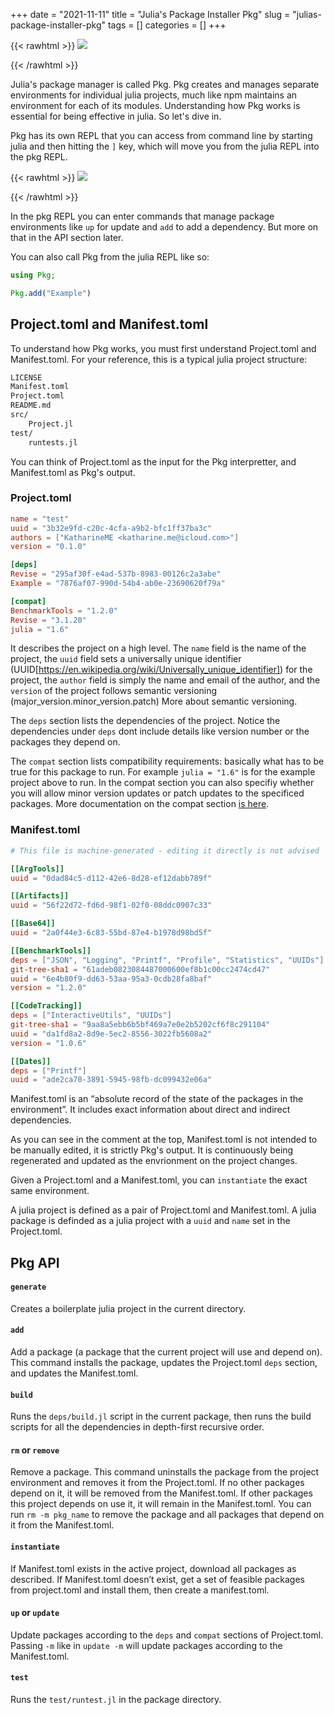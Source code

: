 +++ 
date = "2021-11-11"
title = "Julia's Package Installer Pkg"
slug = "julias-package-installer-pkg" 
tags = []
categories = []
+++

{{< rawhtml >}}
<img src="/images/pkg.png" style="max-height: 200px;">
<p> 
{{< /rawhtml >}}

Julia's package manager is called Pkg. Pkg creates and manages separate environments for individual julia projects, much like npm maintains an environment for each of its modules. Understanding how Pkg works is essential for being effective in julia. So let's dive in.

Pkg has its own REPL that you can access from command line by starting julia and then hitting the `]` key, which will move you from the julia REPL into the pkg REPL.

{{< rawhtml >}}
<img src="/images/pkg_repl.png" style="max-height: 250px;">
<p> 
{{< /rawhtml >}}

In the pkg REPL you can enter commands that manage package environments like `up` for update and `add` to add a dependency. But more on that in the API section later. 

You can also call Pkg from the julia REPL like so:

```julia
using Pkg;

Pkg.add("Example")
```

## Project.toml and Manifest.toml

To understand how Pkg works, you must first understand Project.toml and Manifest.toml. For your reference, this is a typical julia project structure:

```sh
LICENSE
Manifest.toml
Project.toml
README.md
src/
    Project.jl
test/
    runtests.jl
```

You can think of Project.toml as the input for the Pkg interpretter, and Manifest.toml as Pkg's output.


### Project.toml
```toml
name = "test"
uuid = "3b32e9fd-c20c-4cfa-a9b2-bfc1ff37ba3c"
authors = ["KatharineME <katharine.me@icloud.com>"]
version = "0.1.0"

[deps]
Revise = "295af30f-e4ad-537b-8983-00126c2a3abe"
Example = "7876af07-990d-54b4-ab0e-23690620f79a"

[compat]
BenchmarkTools = "1.2.0"
Revise = "3.1.20"
julia = "1.6"
```
It describes the project on a high level. The `name` field is the name of the project, the `uuid` field sets a universally unique identifier (UUID[https://en.wikipedia.org/wiki/Universally_unique_identifier]) for the project, the `author` field is simply the name and email of the author, and the `version` of the project follows semantic versioning (major_version.minor_version.patch) More about semantic versioning. 

The `deps` section lists the dependencies of the project. Notice the dependencies under `deps` dont include details like version number or the packages they depend on.

The `compat` section lists compatibility requirements: basically what has to be true for this package to run. For example `julia = "1.6"` is for the example project above to run. In the compat section you can also specifiy whether you will allow minor version updates or patch updates to the specificed packages. More documentation on the compat section [is here](https://pkgdocs.julialang.org/v1/compatibility/#Compatibility).

### Manifest.toml
```toml
# This file is machine-generated - editing it directly is not advised

[[ArgTools]]
uuid = "0dad84c5-d112-42e6-8d28-ef12dabb789f"

[[Artifacts]]
uuid = "56f22d72-fd6d-98f1-02f0-08ddc0907c33"

[[Base64]]
uuid = "2a0f44e3-6c83-55bd-87e4-b1978d98bd5f"

[[BenchmarkTools]]
deps = ["JSON", "Logging", "Printf", "Profile", "Statistics", "UUIDs"]
git-tree-sha1 = "61adeb0823084487000600ef8b1c00cc2474cd47"
uuid = "6e4b80f9-dd63-53aa-95a3-0cdb28fa8baf"
version = "1.2.0"

[[CodeTracking]]
deps = ["InteractiveUtils", "UUIDs"]
git-tree-sha1 = "9aa8a5ebb6b5bf469a7e0e2b5202cf6f8c291104"
uuid = "da1fd8a2-8d9e-5ec2-8556-3022fb5608a2"
version = "1.0.6"

[[Dates]]
deps = ["Printf"]
uuid = "ade2ca70-3891-5945-98fb-dc099432e06a"

```
Manifest.toml is an “absolute record of the state of the packages in the environment”. It includes exact information about direct and indirect dependencies. 

As you can see in the comment at the top, Manifest.toml is not intended to be manually edited, it is strictly Pkg's output. It is continuously being regenerated and updated as the envrionment on the project changes.

Given a Project.toml and a Manifest.toml, you can `instantiate` the exact same environment.

A julia project is defined as a pair of Project.toml and Manifest.toml. A julia package is definded as a julia project with a `uuid` and `name` set in the Project.toml.

## Pkg API

#### `generate`
Creates a boilerplate julia project in the current directory.

#### `add`
Add a package (a package that the current project will use and depend on). This command installs the package, updates the Project.toml `deps` section, and updates the Manifest.toml.

#### `build`
Runs the `deps/build.jl` script in the current package, then runs the build scripts for all the dependencies in depth-first recursive order. 

#### `rm` or `remove`
Remove a package. This command uninstalls the package from the project environment and removes it from the Project.toml. If no other packages depend on it, it will be removed from the Manifest.toml. If other packages this project depends on use it, it will remain in the Manifest.toml. You can run `rm -m pkg_name` to remove the package and all packages that depend on it from the Manifest.toml.

#### `instantiate`
If Manifest.toml exists in the active project, download all packages as described. If Manifest.toml doesn’t exist, get a set of feasible packages from project.toml and install them, then create a manifest.toml.

#### `up` or `update`
Update packages according to the `deps` and `compat` sections of Project.toml. Passing `-m` like in `update -m` will update packages according to the Manifest.toml.

#### `test`
Runs the `test/runtest.jl` in the package directory.
